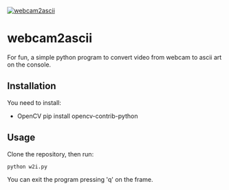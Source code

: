[![webcam2ascii](https://j.gifs.com/k83AZ6.gif)](https://youtu.be/DdrlGsCBmo8)

# webcam2ascii

For fun, a simple python program to convert video from webcam to ascii art on the console.

## Installation

You need to install:

- OpenCV
  pip install opencv-contrib-python

## Usage

Clone the repository, then run:

```python
python w2i.py
```

You can exit the program pressing 'q' on the frame.